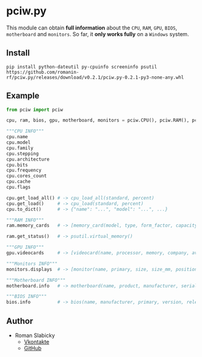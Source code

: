 # pciw.py
This module can obtain __full information__ about the `CPU`, `RAM`, `GPU`, `BIOS`, `motherboard` and `monitors`.
So far, it __only works fully__ on a `Windows` system.
## Install
```
pip install python-dateutil py-cpuinfo screeninfo psutil https://github.com/romanin-rf/pciw.py/releases/download/v0.2.1/pciw.py-0.2.1-py3-none-any.whl
```
## Example
```python
from pciw import pciw

cpu, ram, bios, gpu, motherboard, monitors = pciw.CPU(), pciw.RAM(), pciw.BIOS(), pciw.GPU(), pciw.Motherboard(), pciw.Monitors()

"""CPU INFO"""
cpu.name
cpu.model
cpu.family
cpu.stepping
cpu.architecture
cpu.bits
cpu.frequency
cpu.cores_count
cpu.cache
cpu.flags

cpu.get_load_all() # -> cpu_load_all(standard, percent)
cpu.get_load()     # -> cpu_load(standard, percent)
cpu.to_dict()      # -> {"name": "...", "model": "...", ...}

"""RAM INFO"""
ram.memory_cards   # -> [memory_card(model, type, form_factor, capacity, frequency, serial_number, data_width, location), ...]

ram.get_status()   # -> psutil.virtual_memory()

"""GPU INFO"""
gpu.videocards     # -> [videocard(name, processor, memory, company, availability, driver_date, driver_version), ...]

"""Monitors INFO"""
monitors.displays  # -> [monitor(name, primary, size, size_mm, position), ...]

"""Motherboard INFO"""
motherboard.info   # -> motherboard(name, product, manufacturer, serial_number, version, tag, status, features)

"""BIOS INFO"""
bios.info          # -> bios(name, manufacturer, primary, version, release_date, serial_number, language_current, language_supported, characteristics, smbios)

```
## Author
- Roman Slabicky
    - [Vkontakte](https://vk.com/romanin2)
    - [GitHub](https://github.com/romanin-rf)
